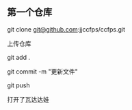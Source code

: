 ## 第一个仓库

git clone  git@github.com:jjccfps/ccfps.git

上传仓库

git add .

git commit -m "更新文件" 

git push

打开了瓦达达娃



